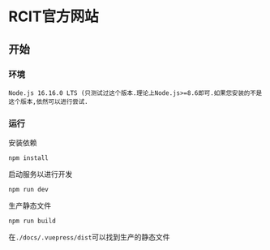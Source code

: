 # RCIT官方网站

## 开始

### 环境

```
Node.js 16.16.0 LTS (只测试过这个版本.理论上Node.js>=8.6即可.如果您安装的不是这个版本,依然可以进行尝试.
```


### 运行

安装依赖

```shell
npm install
```

启动服务以进行开发

```shell
npm run dev
```

生产静态文件

```shell
npm run build
```

在`./docs/.vuepress/dist`可以找到生产的静态文件